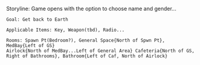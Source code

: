 Storyline:
    Game opens with the option to choose name and gender... 

    Goal: Get back to Earth

    Applicable Items: Key, Weapon(tbd), Radio...

    Rooms: Spawn Pt(Bedroom?), General Space{North of Spwn Pt}, MedBay{Left of GS} 
    Airlock{North of MedBay...Left of General Area} Cafeteria{North of GS, Right of Bathrooms}, Bathroom{Left of Caf, North of Airlock}



